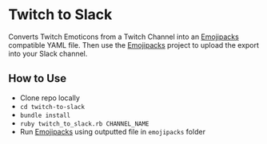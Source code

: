 # Twitch to Slack

Converts Twitch Emoticons from a Twitch Channel into an [Emojipacks](https://github.com/lambtron/emojipacks) compatible
YAML file. Then use the [Emojipacks](https://github.com/lambtron/emojipacks#usage) project to upload the export into your Slack
channel.

## How to Use
 * Clone repo locally
 * `cd twitch-to-slack`
 * `bundle install`
 * `ruby twitch_to_slack.rb CHANNEL_NAME`
 * Run [Emojipacks](https://github.com/lambtron/emojipacks#usage) using outputted file in `emojipacks` folder
